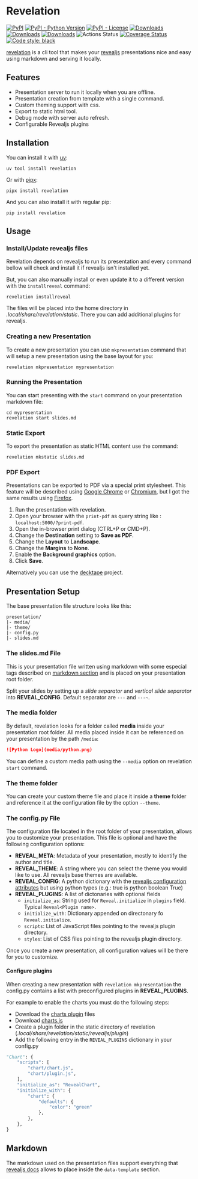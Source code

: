 # Revelation

[![PyPI](https://img.shields.io/pypi/v/revelation.svg)](https://pypi.org/project/revelation/)
[![PyPI - Python Version](https://img.shields.io/pypi/pyversions/revelation.svg)](https://pypi.org/project/revelation/)
[![PyPI - License](https://img.shields.io/pypi/l/revelation.svg)](https://pypi.org/project/revelation/)
[![Downloads](https://static.pepy.tech/badge/revelation)](https://pepy.tech/project/revelation)
[![Downloads](https://static.pepy.tech/badge/revelation/month)](https://pepy.tech/project/revelation)
[![Downloads](https://static.pepy.tech/badge/revelation/week)](https://pepy.tech/project/revelation)
![Actions Status](https://img.shields.io/github/actions/workflow/status/humrochagf/revelation/test-suite.yml)
[![Coverage Status](https://coveralls.io/repos/github/humrochagf/revelation/badge.svg?branch=main)](https://coveralls.io/github/humrochagf/revelation?branch=main)
[![Code style: black](https://img.shields.io/badge/code%20style-black-000000.svg)](https://github.com/ambv/black)

[revelation](https://github.com/humrochagf/revelation) is a cli tool that makes your [revealjs](https://github.com/hakimel/reveal.js) presentations nice and easy using markdown and serving it locally.

## Features

- Presentation server to run it locally when you are offline.
- Presentation creation from template with a single command.
- Custom theming support with css.
- Export to static html tool.
- Debug mode with server auto refresh.
- Configurable Revealjs plugins

## Installation

You can install it with [uv](https://docs.astral.sh/uv/):

```shell
uv tool install revelation

```

Or with [pipx](https://pypa.github.io/pipx/):

```shell
pipx install revelation
```

And you can also install it with regular pip:

```shell
pip install revelation
```

## Usage

### Install/Update revealjs files

Revelation depends on revealjs to run its presentation and every command bellow will check and install it if revealjs isn't installed yet.

But, you can also manually install or even update it to a different version with the `installreveal` command:

```shell
revelation installreveal
```

The files will be placed into the home directory in *.local/share/revelation/static*. There you can add additional plugins for revealjs.

### Creating a new Presentation

To create a new presentation you can use `mkpresentation` command that will setup a new presentation using the base layout for you:

```shell
revelation mkpresentation mypresentation
```

### Running the Presentation

You can start presenting with the `start` command on your presentation markdown file:

```shell
cd mypresentation
revelation start slides.md
```

### Static Export

To export the presentation as static HTML content use the command:

```shell
revelation mkstatic slides.md
```

### PDF Export

Presentations can be exported to PDF via a special print stylesheet. This feature will be described using [Google Chrome](https://google.com/chrome) or [Chromium](https://www.chromium.org/Home), but I got the same results using [Firefox](https://www.mozilla.org/en-US/firefox/new/).

1. Run the presentation with revelation.
2. Open your browser with the `print-pdf` as query string like : `localhost:5000/?print-pdf`.
3. Open the in-browser print dialog (CTRL+P or CMD+P).
4. Change the **Destination** setting to **Save as PDF**.
5. Change the **Layout** to **Landscape**.
6. Change the **Margins** to **None**.
7. Enable the **Background graphics** option.
8. Click **Save**.

Alternatively you can use the [decktape](https://github.com/astefanutti/decktape) project.

## Presentation Setup

The base presentation file structure looks like this:

```
presentation/
|- media/
|- theme/
|- config.py
|- slides.md
```

### The slides.md File

This is your presentation file written using markdown with some especial tags described on [markdown section](#markdown) and is placed on your presentation root folder.

Split your slides by setting up a *slide separator* and *vertical slide separator* into **REVEAL_CONFIG**. Default separator are `---` and `---~`.

### The media folder

By default, revelation looks for a folder called **media** inside your presentation root folder. All media placed inside it can be referenced on your presentation by the path `/media`:

```md
![Python Logo](media/python.png)
```

You can define a custom media path using the `--media` option on revelation `start` command.

### The theme folder

You can create your custom theme file and place it inside a **theme** folder and reference it at the configuration file by the option `--theme`.

### The config.py File

The configuration file located in the root folder of your presentation, allows you to customize your presentation. This file is optional and have the following configuration options:

- **REVEAL_META**: Metadata of your presentation, mostly to identify the author and title.
- **REVEAL_THEME**: A string where you can select the theme you would like to use. All revealjs base themes are available.
- **REVEAL_CONFIG**: A python dictionary with the [revealjs configuration attributes](https://revealjs.com/config/) but using python types (e.g.: true is python boolean True)
- **REVEAL_PLUGINS**: A list of dictonaries with optional fields
  - `initialize_as`: String used for `Reveal.initialize` in `plugins` field. Typical `Reveal<Plugin name>`.
  - `initialize_with`: Dictionary appended on  directonary fo `Reveal.initialize`.
  - `scripts`: List of JavaScript files pointing to the revealjs plugin directory.
  - `styles`: List of CSS files pointing to the revealjs plugin directory.

Once you create a new presentation, all configuration values will be there for you to customize.

#### Configure plugins

When creating a new presentation with `revelation mkpresentation` the config.py contains a list with preconfigured plugins in **REVEAL_PLUGINS**.

For example to enable the charts you must do the following steps:

* Download the [charts plugin](https://github.com/rajgoel/reveal.js-plugins/tree/master/chart) files
* Download [charts.js](https://www.chartjs.org/)
* Create a plugin folder in the static directory of revelation (*.local/share/revelation/static/revealjs/plugin*)
* Add the following entry in the `REVEAL_PLUGINS` dictionary in your config.py

```python
"Chart": {
    "scripts": [
        "chart/chart.js",
        "chart/plugin.js",
    ],
    "initialize_as": "RevealChart",
    "initialize_with": {
        "chart": {
            "defaults": {
                "color": "green"
            },
        },
    },
}
```

## Markdown

The markdown used on the presentation files support everything that [revealjs docs](https://revealjs.com/markdown/) allows to place inside the `data-template` section.
